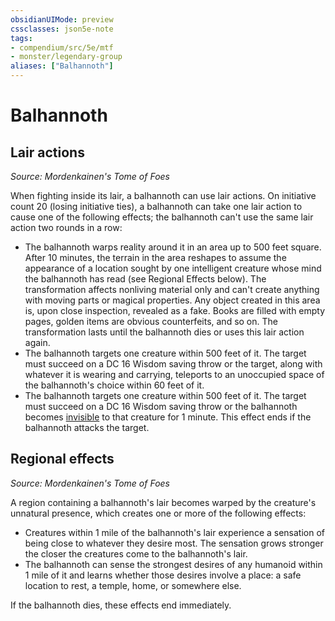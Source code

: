 ```yaml
---
obsidianUIMode: preview
cssclasses: json5e-note
tags:
- compendium/src/5e/mtf
- monster/legendary-group
aliases: ["Balhannoth"]
---
```

# Balhannoth

## Lair actions
_Source: Mordenkainen's Tome of Foes_

When fighting inside its lair, a balhannoth can use lair actions. On initiative count 20 (losing initiative ties), a balhannoth can take one lair action to cause one of the following effects; the balhannoth can't use the same lair action two rounds in a row:

- The balhannoth warps reality around it in an area up to 500 feet square. After 10 minutes, the terrain in the area reshapes to assume the appearance of a location sought by one intelligent creature whose mind the balhannoth has read (see Regional Effects below). The transformation affects nonliving material only and can't create anything with moving parts or magical properties. Any object created in this area is, upon close inspection, revealed as a fake. Books are filled with empty pages, golden items are obvious counterfeits, and so on. The transformation lasts until the balhannoth dies or uses this lair action again.  
- The balhannoth targets one creature within 500 feet of it. The target must succeed on a DC 16 Wisdom saving throw or the target, along with whatever it is wearing and carrying, teleports to an unoccupied space of the balhannoth's choice within 60 feet of it.  
- The balhannoth targets one creature within 500 feet of it. The target must succeed on a DC 16 Wisdom saving throw or the balhannoth becomes [invisible](Mechanics/Rules/conditions.md#Invisible) to that creature for 1 minute. This effect ends if the balhannoth attacks the target.  

## Regional effects
_Source: Mordenkainen's Tome of Foes_

A region containing a balhannoth's lair becomes warped by the creature's unnatural presence, which creates one or more of the following effects:

- Creatures within 1 mile of the balhannoth's lair experience a sensation of being close to whatever they desire most. The sensation grows stronger the closer the creatures come to the balhannoth's lair.  
- The balhannoth can sense the strongest desires of any humanoid within 1 mile of it and learns whether those desires involve a place: a safe location to rest, a temple, home, or somewhere else.  

If the balhannoth dies, these effects end immediately.